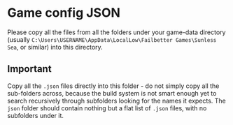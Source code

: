 # Game config JSON

Please copy all the files from all the folders under your game-data directory (usually `C:\Users\USERNAME\AppData\LocalLow\Failbetter Games\Sunless Sea`, or similar) into this directory.

## Important

Copy all the `.json` files directly into this folder - do not simply copy all the sub-folders across, because the build system is not smart enough yet to search recursively through subfolders looking for the names it expects.  The `json` folder should contain nothing but a flat list of `.json` files, with no subfolders under it.
